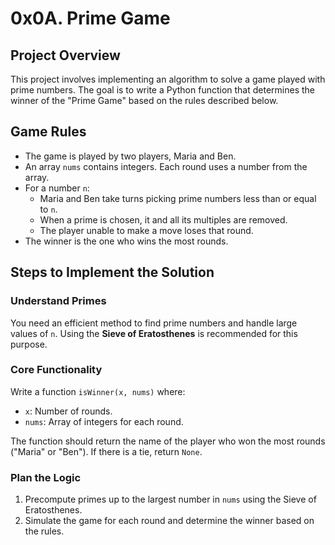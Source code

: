 # 0x0A. Prime Game

## Project Overview
This project involves implementing an algorithm to solve a game played with prime numbers. The goal is to write a Python function that determines the winner of the "Prime Game" based on the rules described below.

## Game Rules
- The game is played by two players, Maria and Ben.
- An array `nums` contains integers. Each round uses a number from the array.
- For a number `n`:
  - Maria and Ben take turns picking prime numbers less than or equal to `n`.
  - When a prime is chosen, it and all its multiples are removed.
  - The player unable to make a move loses that round.
- The winner is the one who wins the most rounds.

## Steps to Implement the Solution

### Understand Primes
You need an efficient method to find prime numbers and handle large values of `n`. Using the **Sieve of Eratosthenes** is recommended for this purpose.

### Core Functionality
Write a function `isWinner(x, nums)` where:
- `x`: Number of rounds.
- `nums`: Array of integers for each round.

The function should return the name of the player who won the most rounds ("Maria" or "Ben"). If there is a tie, return `None`.

### Plan the Logic
1. Precompute primes up to the largest number in `nums` using the Sieve of Eratosthenes.
2. Simulate the game for each round and determine the winner based on the rules.
